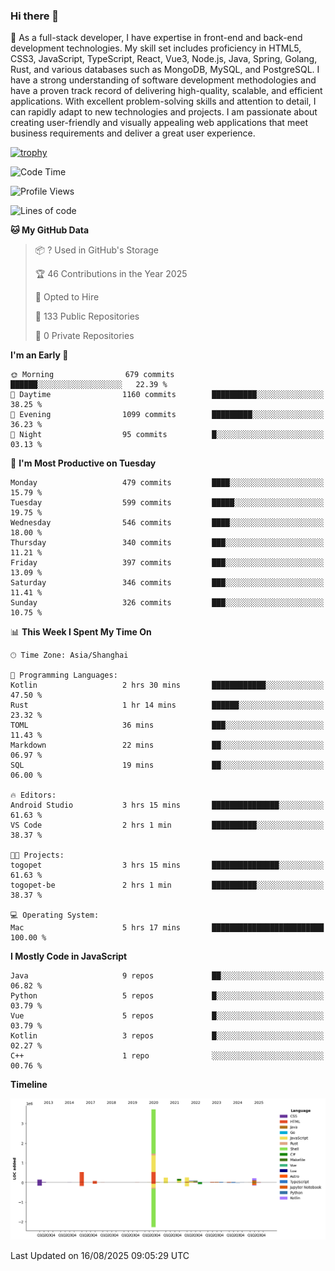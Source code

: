 ### Hi there 👋

🌱 As a full-stack developer, I have expertise in front-end and back-end development technologies. My skill set includes proficiency in HTML5, CSS3, JavaScript, TypeScript, React, Vue3, Node.js, Java, Spring, Golang, Rust, and various databases such as MongoDB, MySQL, and PostgreSQL. I have a strong understanding of software development methodologies and have a proven track record of delivering high-quality, scalable, and efficient applications. With excellent problem-solving skills and attention to detail, I can rapidly adapt to new technologies and projects. I am passionate about creating user-friendly and visually appealing web applications that meet business requirements and deliver a great user experience.

[![trophy](https://github-profile-trophy.vercel.app/?username=elton&rank=SECRET,SSS,SS,S,AAA,AA,A&theme=onedark&no-frame=true&margin-w=10)](https://github.com/ryo-ma/github-profile-trophy)

<!--START_SECTION:waka-->
![Code Time](http://img.shields.io/badge/Code%20Time-1%2C850%20hrs%2015%20mins-blue)

![Profile Views](http://img.shields.io/badge/Profile%20Views-1-blue)

![Lines of code](https://img.shields.io/badge/From%20Hello%20World%20I%27ve%20Written-5.8%20million%20lines%20of%20code-blue)

**🐱 My GitHub Data** 

> 📦 ? Used in GitHub's Storage 
 > 
> 🏆 46 Contributions in the Year 2025
 > 
> 💼 Opted to Hire
 > 
> 📜 133 Public Repositories 
 > 
> 🔑 0 Private Repositories 
 > 
**I'm an Early 🐤** 

```text
🌞 Morning                679 commits         ██████░░░░░░░░░░░░░░░░░░░   22.39 % 
🌆 Daytime                1160 commits        ██████████░░░░░░░░░░░░░░░   38.25 % 
🌃 Evening                1099 commits        █████████░░░░░░░░░░░░░░░░   36.23 % 
🌙 Night                  95 commits          █░░░░░░░░░░░░░░░░░░░░░░░░   03.13 % 
```
📅 **I'm Most Productive on Tuesday** 

```text
Monday                   479 commits         ████░░░░░░░░░░░░░░░░░░░░░   15.79 % 
Tuesday                  599 commits         █████░░░░░░░░░░░░░░░░░░░░   19.75 % 
Wednesday                546 commits         ████░░░░░░░░░░░░░░░░░░░░░   18.00 % 
Thursday                 340 commits         ███░░░░░░░░░░░░░░░░░░░░░░   11.21 % 
Friday                   397 commits         ███░░░░░░░░░░░░░░░░░░░░░░   13.09 % 
Saturday                 346 commits         ███░░░░░░░░░░░░░░░░░░░░░░   11.41 % 
Sunday                   326 commits         ███░░░░░░░░░░░░░░░░░░░░░░   10.75 % 
```


📊 **This Week I Spent My Time On** 

```text
🕑︎ Time Zone: Asia/Shanghai

💬 Programming Languages: 
Kotlin                   2 hrs 30 mins       ████████████░░░░░░░░░░░░░   47.50 % 
Rust                     1 hr 14 mins        ██████░░░░░░░░░░░░░░░░░░░   23.32 % 
TOML                     36 mins             ███░░░░░░░░░░░░░░░░░░░░░░   11.43 % 
Markdown                 22 mins             ██░░░░░░░░░░░░░░░░░░░░░░░   06.97 % 
SQL                      19 mins             ██░░░░░░░░░░░░░░░░░░░░░░░   06.00 % 

🔥 Editors: 
Android Studio           3 hrs 15 mins       ███████████████░░░░░░░░░░   61.63 % 
VS Code                  2 hrs 1 min         ██████████░░░░░░░░░░░░░░░   38.37 % 

🐱‍💻 Projects: 
togopet                  3 hrs 15 mins       ███████████████░░░░░░░░░░   61.63 % 
togopet-be               2 hrs 1 min         ██████████░░░░░░░░░░░░░░░   38.37 % 

💻 Operating System: 
Mac                      5 hrs 17 mins       █████████████████████████   100.00 % 
```

**I Mostly Code in JavaScript** 

```text
Java                     9 repos             ██░░░░░░░░░░░░░░░░░░░░░░░   06.82 % 
Python                   5 repos             █░░░░░░░░░░░░░░░░░░░░░░░░   03.79 % 
Vue                      5 repos             █░░░░░░░░░░░░░░░░░░░░░░░░   03.79 % 
Kotlin                   3 repos             █░░░░░░░░░░░░░░░░░░░░░░░░   02.27 % 
C++                      1 repo              ░░░░░░░░░░░░░░░░░░░░░░░░░   00.76 % 
```



**Timeline**

![Lines of Code chart](https://raw.githubusercontent.com/elton/elton/main/assets/bar_graph.png)


 Last Updated on 16/08/2025 09:05:29 UTC
<!--END_SECTION:waka-->

<!--
**elton/elton** is a ✨ _special_ ✨ repository because its `README.md` (this file) appears on your GitHub profile.

Here are some ideas to get you started:

- 🔭 I’m currently working on ...
- 🌱 I’m currently learning ...
- 👯 I’m looking to collaborate on ...
- 🤔 I’m looking for help with ...
- 💬 Ask me about ...
- 📫 How to reach me: ...
- 😄 Pronouns: ...
- ⚡ Fun fact: ...
-->
